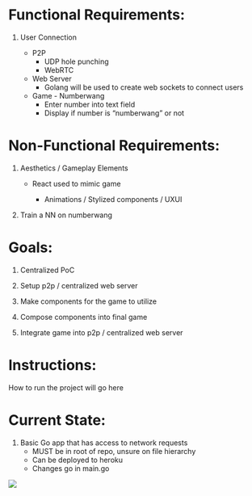 # Functional Requirements:

1.  User Connection
    
	   * P2P
		    * UDP hole punching
		    *  WebRTC
	* Web Server
		* Golang will be used to create web sockets to connect users
	* Game - Numberwang
		* Enter number into text field
		* Display if number is “numberwang” or not
    

  

# Non-Functional Requirements:

1.  Aesthetics  /  Gameplay  Elements

	*  React  used  to  mimic  game

		*  Animations  /  Stylized  components  /  UXUI

2. Train  a  NN  on  numberwang

  

# Goals:

1.  Centralized PoC
    
2.  Setup p2p / centralized web server
    
3.  Make components for the game to utilize
    
4.  Compose components into final game
    
5.  Integrate game into p2p / centralized web server


# Instructions:
How to run the project will go here

# Current State:
1. Basic Go app that has access to network requests
	* MUST be in root of repo, unsure on file hierarchy 
	* Can be deployed to heroku
	* Changes go in main.go
	

![](https://upload.wikimedia.org/wikipedia/commons/thumb/8/8e/Yellow-headed_caracara_%28Milvago_chimachima%29_on_capybara_%28Hydrochoeris_hydrochaeris%29.JPG/1280px-Yellow-headed_caracara_%28Milvago_chimachima%29_on_capybara_%28Hydrochoeris_hydrochaeris%29.JPG)
